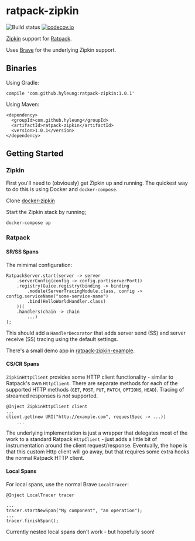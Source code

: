 # ratpack-zipkin

![Build status](https://travis-ci.org/hyleung/ratpack-zipkin.svg?branch=master) [![codecov.io](http://codecov.io/github/hyleung/ratpack-zipkin/coverage.svg?branch=master)](http://codecov.io/github/hyleung/ratpack-zipkin?branch=master)

[Zipkin](https://twitter.github.io/zipkin/index.html) support for [Ratpack](http://www.ratpack.io).

Uses [Brave](https://github.com/openzipkin/brave) for the underlying Zipkin support.

## Binaries

Using Gradle:

```
compile 'com.github.hyleung:ratpack-zipkin:1.0.1'
```

Using Maven:

```
<dependency>
  <groupId>com.github.hyleung</groupId>
  <artifactId>ratpack-zipkin</artifactId>
  <version>1.0.1</version>
</dependency>
```

## Getting Started

### Zipkin

First you'll need to (obviously) get Zipkin up and running. The quickest way to do this is using Docker and `docker-compose`.

Clone [docker-zipkin](https://github.com/openzipkin/docker-zipkin)

Start the Zipkin stack by running;

```
docker-compose up
```

### Ratpack

#### SR/SS Spans

The mimimal configuration:

```
RatpackServer.start(server -> server
    .serverConfig(config -> config.port(serverPort))
    .registry(Guice.registry(binding -> binding
        .module(ServerTracingModule.class, config -> config.serviceName("some-service-name")
        .bind(HelloWorldHandler.class)
    ))(
    .handlers(chain -> chain
        ...)
);
```

This should add a `HandlerDecorator` that adds server send (SS) and server receive (SS) tracing using the default settings.

There's a small demo app in [ratpack-zipkin-example](https://github.com/hyleung/ratpack-zipkin-example).

#### CS/CR Spans 

`ZipkinHttpClient` provides some HTTP client functionality - similar to Ratpack's own `HttpClient`. There are separate
methods for each of the supported HTTP methods (`GET`, `POST`, `PUT`, `PATCH`, `OPTIONS`, `HEAD`). Tracing of streamed
responses is *not* supported.

```
@Inject ZipkinHttpClient client
...
client.get(new URI("http://example.com", requestSpec -> ...))
    ... 
```

The underlying implementation is just a wrapper that delegates most of the work to a standard Ratpack `HttpClient` - 
just adds a little bit of instrumentation around the client request/response. Eventually, the hope is that this custom
Http client will go away, but that requires some extra hooks the normal Ratpack HTTP client.

#### Local Spans

For local spans, use the normal Brave `LocalTracer`:

```
@Inject LocalTracer tracer

...
tracer.startNewSpan("My component", "an operation");
...
tracer.finishSpan();
```

Currently nested local spans don't work - but hopefully soon!

